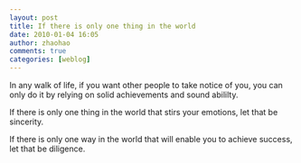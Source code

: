 ```yaml
---
layout: post
title: If there is only one thing in the world
date: 2010-01-04 16:05
author: zhaohao
comments: true
categories: [weblog]
---
```

In any walk of life, if you want other people to take notice of you, you can only do it by relying on solid achievements and sound abililty.

If there is only one thing in the world that stirs your emotions, let that be sincerity.

If there is only one way in the world that will enable you to achieve success, let that be diligence.
